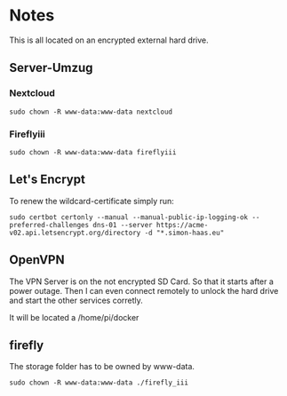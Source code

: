 # Notes

This is all located on an encrypted external hard drive.

## Server-Umzug

### Nextcloud

``` shell
sudo chown -R www-data:www-data nextcloud
```

### Fireflyiii

``` shell
sudo chown -R www-data:www-data fireflyiii
```

## Let's Encrypt

To renew the wildcard-certificate simply run:

``` shell
sudo certbot certonly --manual --manual-public-ip-logging-ok --preferred-challenges dns-01 --server https://acme-v02.api.letsencrypt.org/directory -d "*.simon-haas.eu"
```

## OpenVPN

The VPN Server is on the not encrypted SD Card. So that it starts after a power outage. Then I can even connect remotely to unlock the hard drive and start the other services corretly.

It will be located a /home/pi/docker

## firefly

The storage folder has to be owned by www-data.

``` shell
sudo chown -R www-data:www-data ./firefly_iii
```
